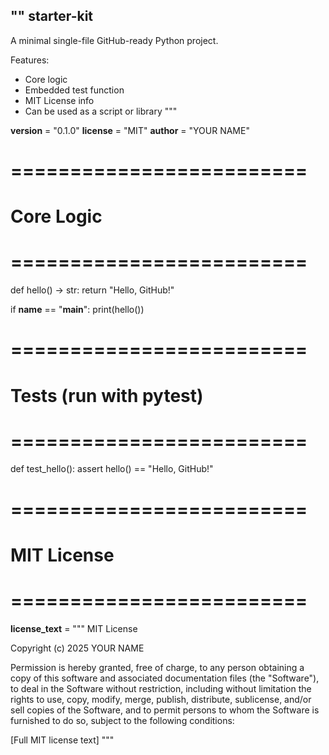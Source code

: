 ""
starter-kit
------------

A minimal single-file GitHub-ready Python project.

Features:
- Core logic
- Embedded test function
- MIT License info
- Can be used as a script or library
"""

__version__ = "0.1.0"
__license__ = "MIT"
__author__ = "YOUR NAME"


# =========================
# Core Logic
# =========================
def hello() -> str:
    return "Hello, GitHub!"


if __name__ == "__main__":
    print(hello())


# =========================
# Tests (run with pytest)
# =========================
def test_hello():
    assert hello() == "Hello, GitHub!"


# =========================
# MIT License
# =========================
__license_text__ = """
MIT License

Copyright (c) 2025 YOUR NAME

Permission is hereby granted, free of charge, to any person obtaining a copy
of this software and associated documentation files (the "Software"), to deal
in the Software without restriction, including without limitation the rights
to use, copy, modify, merge, publish, distribute, sublicense, and/or sell
copies of the Software, and to permit persons to whom the Software is
furnished to do so, subject to the following conditions:

[Full MIT license text]
"""
